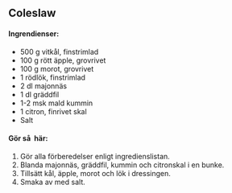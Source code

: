## Coleslaw

#### Ingrendienser:

* 500 g vitkål, finstrimlad
* 100 g rött äpple, grovrivet
* 100 g morot, grovrivet
* 1 rödlök, finstrimlad
* 2 dl majonnäs
* 1 dl gräddfil
* 1-2 msk mald kummin
* 1 citron, finrivet skal
* Salt

#### Gör så här:
1. Gör alla förberedelser enligt ingredienslistan.
2. Blanda majonnäs, gräddfil, kummin och citronskal i en bunke.
3. Tillsätt kål, äpple, morot och lök i dressingen. 
4. Smaka av med salt.
